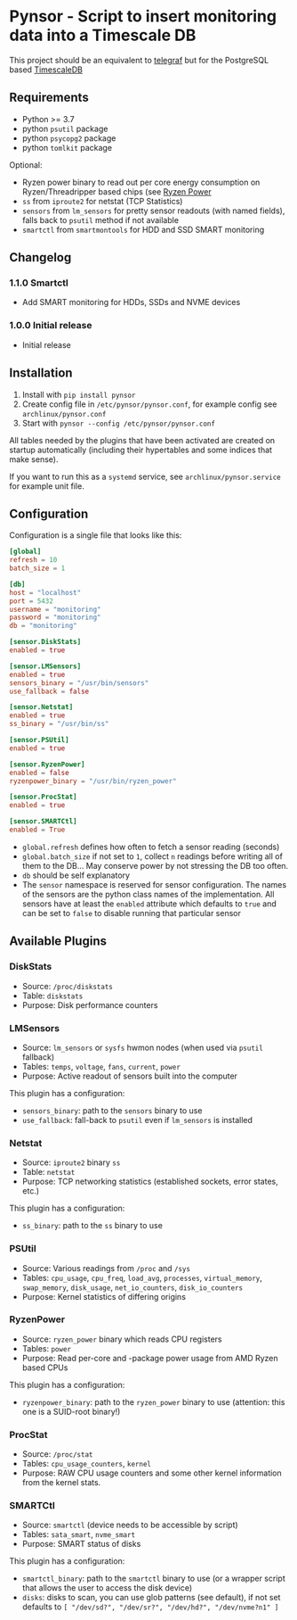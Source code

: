 # Pynsor - Script to insert monitoring data into a Timescale DB

This project should be an equivalent to [telegraf](https://www.influxdata.com/time-series-platform/telegraf/)
but for the PostgreSQL based [TimescaleDB](https://www.timescale.com/)

## Requirements

- Python >= 3.7
- python `psutil` package
- python `psycopg2` package
- python `tomlkit` package

Optional:

- Ryzen power binary to read out per core energy consumption on Ryzen/Threadripper
  based chips (see [Ryzen Power](https://github.com/dunkelstern/ryzen_power)
- `ss` from `iproute2` for netstat (TCP Statistics)
- `sensors` from `lm_sensors` for pretty sensor readouts (with named fields),
  falls back to `psutil` method if not available
- `smartctl` from `smartmontools` for HDD and SSD SMART monitoring

## Changelog

### 1.1.0 Smartctl

- Add SMART monitoring for HDDs, SSDs and NVME devices

### 1.0.0 Initial release

- Initial release

## Installation

1. Install with `pip install pynsor`
2. Create config file in `/etc/pynsor/pynsor.conf`, for example config see
   `archlinux/pynsor.conf`
3. Start with `pynsor --config /etc/pynsor/pynsor.conf`

All tables needed by the plugins that have been activated are created on
startup automatically (including their hypertables and some indices that
make sense).

If you want to run this as a `systemd` service, see `archlinux/pynsor.service`
for example unit file.


## Configuration

Configuration is a single file that looks like this:

```toml
[global]
refresh = 10
batch_size = 1

[db]
host = "localhost"
port = 5432
username = "monitoring"
password = "monitoring"
db = "monitoring"

[sensor.DiskStats]
enabled = true

[sensor.LMSensors]
enabled = true
sensors_binary = "/usr/bin/sensors"
use_fallback = false

[sensor.Netstat]
enabled = true
ss_binary = "/usr/bin/ss"

[sensor.PSUtil]
enabled = true

[sensor.RyzenPower]
enabled = false
ryzenpower_binary = "/usr/bin/ryzen_power"

[sensor.ProcStat]
enabled = true

[sensor.SMARTCtl]
enabled = True
```

- `global.refresh` defines how often to fetch a sensor reading (seconds)
- `global.batch_size` if not set to `1`, collect `n` readings before writing
  all of them to the DB... May conserve power by not stressing the DB too often.
- `db` should be self explanatory
- The `sensor` namespace is reserved for sensor configuration. The names of the
  sensors are the python class names of the implementation. All sensors have
  at least the `enabled` attribute which defaults to `true` and can be set to
  `false` to disable running that particular sensor

  
## Available Plugins

### DiskStats

- Source: `/proc/diskstats`
- Table: `diskstats`
- Purpose: Disk performance counters

### LMSensors

- Source: `lm_sensors` or `sysfs` hwmon nodes (when used via `psutil` fallback)
- Tables: `temps`, `voltage`, `fans`, `current`, `power`
- Purpose: Active readout of sensors built into the computer

This plugin has a configuration:

- `sensors_binary`: path to the `sensors` binary to use
- `use_fallback`: fall-back to `psutil` even if `lm_sensors` is installed

### Netstat

- Source: `iproute2` binary `ss`
- Table: `netstat`
- Purpose: TCP networking statistics (established sockets, error states, etc.)

This plugin has a configuration:

- `ss_binary`: path to the `ss` binary to use

### PSUtil

- Source: Various readings from `/proc` and `/sys`
- Tables: `cpu_usage`, `cpu_freq`, `load_avg`, `processes`, `virtual_memory`,
  `swap_memory`, `disk_usage`, `net_io_counters`, `disk_io_counters`
- Purpose: Kernel statistics of differing origins

### RyzenPower

- Source: `ryzen_power` binary which reads CPU registers
- Tables: `power`
- Purpose: Read per-core and -package power usage from AMD Ryzen based CPUs

This plugin has a configuration:

- `ryzenpower_binary`: path to the `ryzen_power` binary to use (attention:
  this one is a SUID-root binary!)  

### ProcStat

- Source: `/proc/stat`
- Tables: `cpu_usage_counters`, `kernel`
- Purpose: RAW CPU usage counters and some other kernel information from the
  kernel stats.
 
### SMARTCtl

- Source: `smartctl` (device needs to be accessible by script)
- Tables: `sata_smart`, `nvme_smart`
- Purpose: SMART status of disks

This plugin has a configuration:

- `smartctl_binary`: path to the `smartctl` binary to use (or a wrapper script
  that allows the user to access the disk device)
- `disks`: disks to scan, you can use glob patterns (see default), if not set
  defaults to `[ "/dev/sd?", "/dev/sr?", "/dev/hd?", "/dev/nvme?n1" ]`